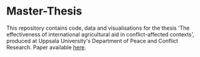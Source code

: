 # Master-Thesis
This repository contains code, data and visualisations for the thesis 'The effectiveness of international agricultural aid in conflict-affected contexts', produced at Uppsala University's Department of Peace and Conflict Research. Paper available [here]([url](https://www.diva-portal.org/smash/record.jsf?pid=diva2%3A1562119&dswid=929)https://www.diva-portal.org/smash/record.jsf?pid=diva2%3A1562119&dswid=929).
